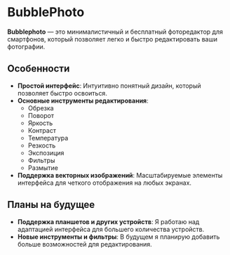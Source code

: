 # BubblePhoto
**Bubblephoto** — это минималистичный и бесплатный фоторедактор для смартфонов, который позволяет легко и быстро редактировать ваши фотографии.

## Особенности

- **Простой интерфейс**: Интуитивно понятный дизайн, который позволяет быстро освоиться.
- **Основные инструменты редактирования**: 
  - Обрезка
  - Поворот
  - Яркость
  - Контраст
  - Температура
  - Резкость
  - Экспозиция
  - Фильтры
  - Размытие
- **Поддержка векторных изображений**: Масштабируемые элементы интерфейса для четкого отображения на любых экранах.

## Планы на будущее

- **Поддержка планшетов и других устройств**: Я работаю над адаптацией интерфейса для большего количества устройств.
- **Новые инструменты и фильтры**: В будущем я планирую добавить больше возможностей для редактирования.
